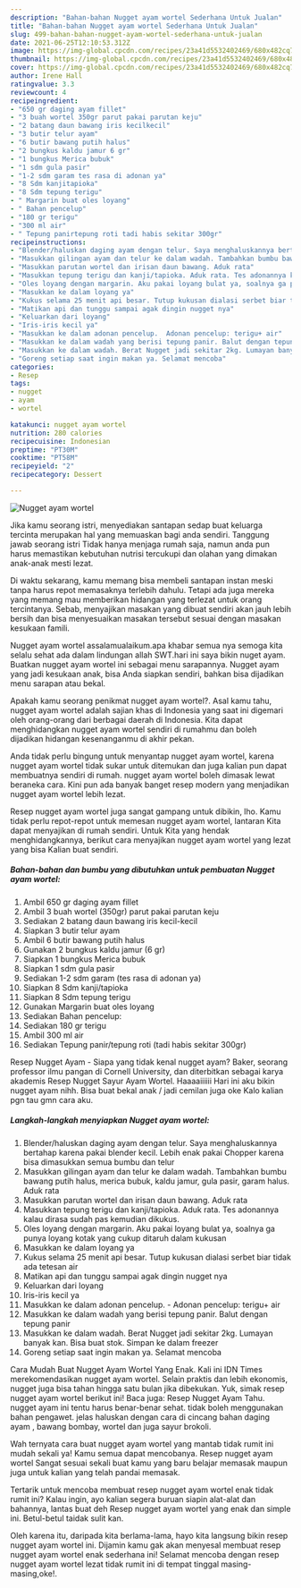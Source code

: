 ```yaml
---
description: "Bahan-bahan Nugget ayam wortel Sederhana Untuk Jualan"
title: "Bahan-bahan Nugget ayam wortel Sederhana Untuk Jualan"
slug: 499-bahan-bahan-nugget-ayam-wortel-sederhana-untuk-jualan
date: 2021-06-25T12:10:53.312Z
image: https://img-global.cpcdn.com/recipes/23a41d5532402469/680x482cq70/nugget-ayam-wortel-foto-resep-utama.jpg
thumbnail: https://img-global.cpcdn.com/recipes/23a41d5532402469/680x482cq70/nugget-ayam-wortel-foto-resep-utama.jpg
cover: https://img-global.cpcdn.com/recipes/23a41d5532402469/680x482cq70/nugget-ayam-wortel-foto-resep-utama.jpg
author: Irene Hall
ratingvalue: 3.3
reviewcount: 4
recipeingredient:
- "650 gr daging ayam fillet"
- "3 buah wortel 350gr parut pakai parutan keju"
- "2 batang daun bawang iris kecilkecil"
- "3 butir telur ayam"
- "6 butir bawang putih halus"
- "2 bungkus kaldu jamur 6 gr"
- "1 bungkus Merica bubuk"
- "1 sdm gula pasir"
- "1-2 sdm garam tes rasa di adonan ya"
- "8 Sdm kanjitapioka"
- "8 Sdm tepung terigu"
- " Margarin buat oles loyang"
- " Bahan pencelup"
- "180 gr terigu"
- "300 ml air"
- " Tepung panirtepung roti tadi habis sekitar 300gr"
recipeinstructions:
- "Blender/haluskan daging ayam dengan telur. Saya menghaluskannya bertahap karena pakai blender kecil. Lebih enak pakai Chopper karena bisa dimasukkan semua bumbu dan telur"
- "Masukkan gilingan ayam dan telur ke dalam wadah. Tambahkan bumbu bawang putih halus, merica bubuk, kaldu jamur, gula pasir, garam halus. Aduk rata"
- "Masukkan parutan wortel dan irisan daun bawang. Aduk rata"
- "Masukkan tepung terigu dan kanji/tapioka. Aduk rata. Tes adonannya kalau dirasa sudah pas kemudian dikukus."
- "Oles loyang dengan margarin. Aku pakai loyang bulat ya, soalnya ga punya loyang kotak yang cukup ditaruh dalam kukusan"
- "Masukkan ke dalam loyang ya"
- "Kukus selama 25 menit api besar. Tutup kukusan dialasi serbet biar tidak ada tetesan air"
- "Matikan api dan tunggu sampai agak dingin nugget nya"
- "Keluarkan dari loyang"
- "Iris-iris kecil ya"
- "Masukkan ke dalam adonan pencelup.  Adonan pencelup: terigu+ air"
- "Masukkan ke dalam wadah yang berisi tepung panir. Balut dengan tepung panir"
- "Masukkan ke dalam wadah. Berat Nugget jadi sekitar 2kg. Lumayan banyak kan. Bisa buat stok. Simpan ke dalam freezer"
- "Goreng setiap saat ingin makan ya. Selamat mencoba"
categories:
- Resep
tags:
- nugget
- ayam
- wortel

katakunci: nugget ayam wortel 
nutrition: 280 calories
recipecuisine: Indonesian
preptime: "PT30M"
cooktime: "PT58M"
recipeyield: "2"
recipecategory: Dessert

---
```



![Nugget ayam wortel](https://img-global.cpcdn.com/recipes/23a41d5532402469/680x482cq70/nugget-ayam-wortel-foto-resep-utama.jpg)

Jika kamu seorang istri, menyediakan santapan sedap buat keluarga tercinta merupakan hal yang memuaskan bagi anda sendiri. Tanggung jawab seorang istri Tidak hanya menjaga rumah saja, namun anda pun harus memastikan kebutuhan nutrisi tercukupi dan olahan yang dimakan anak-anak mesti lezat.

Di waktu  sekarang, kamu memang bisa membeli santapan instan meski tanpa harus repot memasaknya terlebih dahulu. Tetapi ada juga mereka yang memang mau memberikan hidangan yang terlezat untuk orang tercintanya. Sebab, menyajikan masakan yang dibuat sendiri akan jauh lebih bersih dan bisa menyesuaikan masakan tersebut sesuai dengan masakan kesukaan famili. 

Nugget ayam wortel assalamualaikum.apa khabar semua nya semoga kita selalu sehat ada dalam lindungan allah SWT.hari ini saya bikin nuget ayam. Buatkan nugget ayam wortel ini sebagai menu sarapannya. Nugget ayam yang jadi kesukaan anak, bisa Anda siapkan sendiri, bahkan bisa dijadikan menu sarapan atau bekal.

Apakah kamu seorang penikmat nugget ayam wortel?. Asal kamu tahu, nugget ayam wortel adalah sajian khas di Indonesia yang saat ini digemari oleh orang-orang dari berbagai daerah di Indonesia. Kita dapat menghidangkan nugget ayam wortel sendiri di rumahmu dan boleh dijadikan hidangan kesenanganmu di akhir pekan.

Anda tidak perlu bingung untuk menyantap nugget ayam wortel, karena nugget ayam wortel tidak sukar untuk ditemukan dan juga kalian pun dapat membuatnya sendiri di rumah. nugget ayam wortel boleh dimasak lewat beraneka cara. Kini pun ada banyak banget resep modern yang menjadikan nugget ayam wortel lebih lezat.

Resep nugget ayam wortel juga sangat gampang untuk dibikin, lho. Kamu tidak perlu repot-repot untuk memesan nugget ayam wortel, lantaran Kita dapat menyajikan di rumah sendiri. Untuk Kita yang hendak menghidangkannya, berikut cara menyajikan nugget ayam wortel yang lezat yang bisa Kalian buat sendiri.

<!--inarticleads1-->

##### Bahan-bahan dan bumbu yang dibutuhkan untuk pembuatan Nugget ayam wortel:

1. Ambil 650 gr daging ayam fillet
1. Ambil 3 buah wortel (350gr) parut pakai parutan keju
1. Sediakan 2 batang daun bawang iris kecil-kecil
1. Siapkan 3 butir telur ayam
1. Ambil 6 butir bawang putih halus
1. Gunakan 2 bungkus kaldu jamur (6 gr)
1. Siapkan 1 bungkus Merica bubuk
1. Siapkan 1 sdm gula pasir
1. Sediakan 1-2 sdm garam (tes rasa di adonan ya)
1. Siapkan 8 Sdm kanji/tapioka
1. Siapkan 8 Sdm tepung terigu
1. Gunakan  Margarin buat oles loyang
1. Sediakan  Bahan pencelup:
1. Sediakan 180 gr terigu
1. Ambil 300 ml air
1. Sediakan  Tepung panir/tepung roti (tadi habis sekitar 300gr)


Resep Nugget Ayam - Siapa yang tidak kenal nugget ayam? Baker, seorang professor ilmu pangan di Cornell University, dan diterbitkan sebagai karya akademis Resep Nugget Sayur Ayam Wortel. Haaaaiiiiii Hari ini aku bikin nugget ayam nihh. Bisa buat bekal anak / jadi cemilan juga oke Kalo kalian pgn tau gmn cara aku. 

<!--inarticleads2-->

##### Langkah-langkah menyiapkan Nugget ayam wortel:

1. Blender/haluskan daging ayam dengan telur. Saya menghaluskannya bertahap karena pakai blender kecil. Lebih enak pakai Chopper karena bisa dimasukkan semua bumbu dan telur
1. Masukkan gilingan ayam dan telur ke dalam wadah. Tambahkan bumbu bawang putih halus, merica bubuk, kaldu jamur, gula pasir, garam halus. Aduk rata
1. Masukkan parutan wortel dan irisan daun bawang. Aduk rata
1. Masukkan tepung terigu dan kanji/tapioka. Aduk rata. Tes adonannya kalau dirasa sudah pas kemudian dikukus.
1. Oles loyang dengan margarin. Aku pakai loyang bulat ya, soalnya ga punya loyang kotak yang cukup ditaruh dalam kukusan
1. Masukkan ke dalam loyang ya
1. Kukus selama 25 menit api besar. Tutup kukusan dialasi serbet biar tidak ada tetesan air
1. Matikan api dan tunggu sampai agak dingin nugget nya
1. Keluarkan dari loyang
1. Iris-iris kecil ya
1. Masukkan ke dalam adonan pencelup.  - Adonan pencelup: terigu+ air
1. Masukkan ke dalam wadah yang berisi tepung panir. Balut dengan tepung panir
1. Masukkan ke dalam wadah. Berat Nugget jadi sekitar 2kg. Lumayan banyak kan. Bisa buat stok. Simpan ke dalam freezer
1. Goreng setiap saat ingin makan ya. Selamat mencoba


Cara Mudah Buat Nugget Ayam Wortel Yang Enak. Kali ini IDN Times merekomendasikan nugget ayam wortel. Selain praktis dan lebih ekonomis, nugget juga bisa tahan hingga satu bulan jika dibekukan. Yuk, simak resep nugget ayam wortel berikut ini! Baca juga: Resep Nugget Ayam Tahu. nugget ayam ini tentu harus benar-benar sehat. tidak boleh menggunakan bahan pengawet. jelas haluskan dengan cara di cincang bahan daging ayam , bawang bombay, wortel dan juga sayur brokoli. 

Wah ternyata cara buat nugget ayam wortel yang mantab tidak rumit ini mudah sekali ya! Kamu semua dapat mencobanya. Resep nugget ayam wortel Sangat sesuai sekali buat kamu yang baru belajar memasak maupun juga untuk kalian yang telah pandai memasak.

Tertarik untuk mencoba membuat resep nugget ayam wortel enak tidak rumit ini? Kalau ingin, ayo kalian segera buruan siapin alat-alat dan bahannya, lantas buat deh Resep nugget ayam wortel yang enak dan simple ini. Betul-betul taidak sulit kan. 

Oleh karena itu, daripada kita berlama-lama, hayo kita langsung bikin resep nugget ayam wortel ini. Dijamin kamu gak akan menyesal membuat resep nugget ayam wortel enak sederhana ini! Selamat mencoba dengan resep nugget ayam wortel lezat tidak rumit ini di tempat tinggal masing-masing,oke!.

